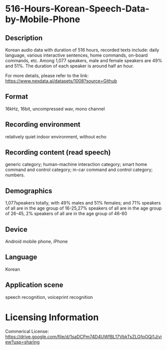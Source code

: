 # 516-Hours-Korean-Speech-Data-by-Mobile-Phone


## Description
Korean audio data with duration of 516 hours, recorded texts include: daily language, various interactive sentences, home commands, on-board commands, etc. Among 1,077 speakers, male and female speakers are 49% and 51%. The duration of each speaker is around half an hour.

For more details, please refer to the link: https://www.nexdata.ai/datasets/1008?source=Github


## Format
16kHz, 16bit, uncompressed wav, mono channel

## Recording environment
relatively quiet indoor environment, without echo

## Recording content (read speech)
generic category; human-machine interaction category; smart home command and control category; in-car command and control category; numbers.

## Demographics
1,077speakers totally, with 49% males and 51% females; and 71% speakers of all are in the age group of 16-25,27% speakers of all are in the age group of 26-45, 2% speakers of all are in the age group of 46-60

## Device
Android mobile phone, iPhone

## Language
Korean

## Application scene
speech recognition, voiceprint recognition

# Licensing Information
Commerical License: https://drive.google.com/file/d/1saDCPm74D4UWfBL17VbkTsZLGfpOQj1J/view?usp=sharing
